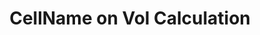 ---
layout: project
title: "CellName on Vol Calculation"
description: "Third project"
start_date: 2023-08-16
end_date: 2023-08-18
client: 
  name: "FirsLightFusion"
  short: "FLF"
skills:
  - C++
  - OpenMC
---